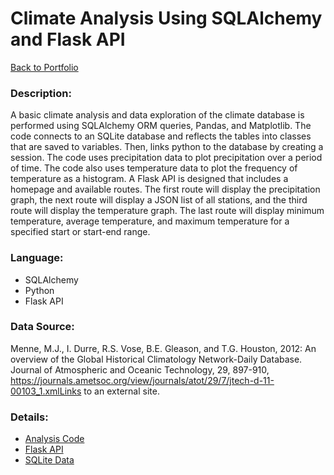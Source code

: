# Climate Analysis Using SQLAlchemy and Flask API
[Back to Portfolio](https://github.com/cindyd97/Data-Analysis-Portfolio-Cindy)
### Description: 
A basic climate analysis and data exploration of the climate database is performed using SQLAlchemy ORM queries, Pandas, and Matplotlib. The code connects to an SQLite database and reflects the tables into classes that are saved to variables. Then, links python to the database by creating a session. The code uses precipitation data to plot precipitation over a period of time. The code also uses temperature data to plot the frequency of temperature as a histogram. 
A Flask API is designed that includes a homepage and available routes. The first route will display the precipitation graph, the next route will display a JSON list of all stations, and the third route will display the temperature graph. The last route will display minimum temperature, average temperature, and maximum temperature for a specified start or start-end range.


### Language:
- SQLAlchemy
- Python
- Flask API

### Data Source:
Menne, M.J., I. Durre, R.S. Vose, B.E. Gleason, and T.G. Houston, 2012: An overview of the Global Historical Climatology Network-Daily Database. Journal of Atmospheric and Oceanic Technology, 29, 897-910, https://journals.ametsoc.org/view/journals/atot/29/7/jtech-d-11-00103_1.xmlLinks to an external site.

### Details:
- [Analysis Code](https://github.com/cindyd97/Climate-Analysis-Using-SQLAlchemy-Flask-API/blob/main/climate_starter.ipynb)
- [Flask API](https://github.com/cindyd97/Climate-Analysis-Using-SQLAlchemy-Flask-API/blob/main/Surfsup/app.py)
- [SQLite Data](https://github.com/cindyd97/Climate-Analysis-Using-SQLAlchemy-Flask-API/blob/main/Resources/hawaii.sqlite)

